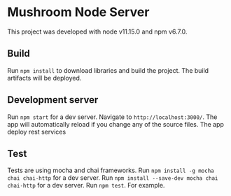# Mushroom Node Server

This project was developed with node v11.15.0 and npm v6.7.0.

## Build

Run `npm install` to download libraries and build the project. The build artifacts will be deployed.

## Development server

Run `npm start` for a dev server. Navigate to `http://localhost:3000/`. The app will automatically reload if you change any of the source files. The app deploy rest services

## Test

Tests are using mocha and chai frameworks.
Run `npm install -g mocha chai chai-http` for a dev server. 
Run `npm install --save-dev mocha chai chai-http` for a dev server. 
Run `npm test`. For example.





